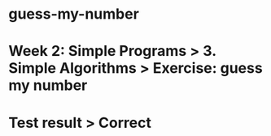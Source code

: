 # guess-my-number
# Week 2: Simple Programs > 3. Simple Algorithms > Exercise: guess my number
#
# Test result > Correct
